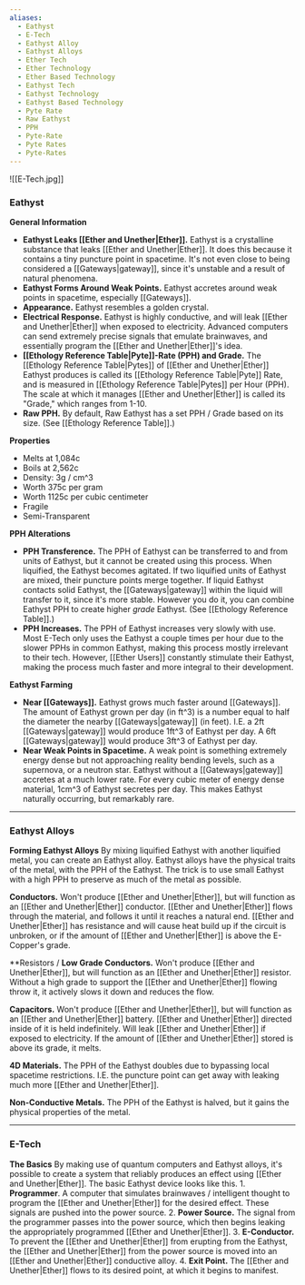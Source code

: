 ```yaml
---
aliases:
  - Eathyst
  - E-Tech
  - Eathyst Alloy
  - Eathyst Alloys
  - Ether Tech
  - Ether Technology
  - Ether Based Technology
  - Eathyst Tech
  - Eathyst Technology
  - Eathyst Based Technology
  - Pyte Rate
  - Raw Eathyst
  - PPH
  - Pyte-Rate
  - Pyte Rates
  - Pyte-Rates
---
```

![[E-Tech.jpg]]

### Eathyst
**General Information**
- **Eathyst Leaks [[Ether and Unether|Ether]].** Eathyst is a crystalline substance that leaks [[Ether and Unether|Ether]]. It does this because it contains a tiny puncture point in spacetime. It's not even close to being considered a [[Gateways|gateway]], since it's unstable and a result of natural phenomena.
- **Eathyst Forms Around Weak Points.** Eathyst accretes around weak points in spacetime, especially [[Gateways]].
- **Appearance.** Eathyst resembles a golden crystal.
- **Electrical Response.** Eathyst is highly conductive, and will leak [[Ether and Unether|Ether]] when exposed to electricity. Advanced computers can send extremely precise signals that emulate brainwaves, and essentially program the [[Ether and Unether|Ether]]'s idea.
- **[[Ethology Reference Table|Pyte]]-Rate (PPH) and Grade.** The [[Ethology Reference Table|Pytes]] of [[Ether and Unether|Ether]] Eathyst produces is called its [[Ethology Reference Table|Pyte]] Rate, and is measured in [[Ethology Reference Table|Pytes]] per Hour (PPH). The scale at which it manages [[Ether and Unether|Ether]] is called its "Grade," which ranges from 1-10. 
- **Raw PPH.** By default, Raw Eathyst has a set PPH / Grade based on its size. (See [[Ethology Reference Table]].)

**Properties**
- Melts at 1,084c
- Boils at 2,562c
- Density: 3g / cm^3
- Worth 375c per gram
- Worth 1125c per cubic centimeter
- Fragile
- Semi-Transparent

**PPH Alterations**
- **PPH Transference.** The PPH of Eathyst can be transferred to and from units of Eathyst, but it cannot be created using this process. When liquified, the Eathyst becomes agitated. If two liquified units of Eathyst are mixed, their puncture points merge together. If liquid Eathyst contacts solid Eathyst, the [[Gateways|gateway]] within the liquid will transfer to it, since it's more stable. However you do it, you can combine Eathyst PPH to create higher *grade* Eathyst. (See [[Ethology Reference Table]].)
- **PPH Increases.** The PPH of Eathyst increases very slowly with use. Most E-Tech only uses the Eathyst a couple times per hour due to the slower PPHs in common Eathyst, making this process mostly irrelevant to their tech. However, [[Ether Users]] constantly stimulate their Eathyst, making the process much faster and more integral to their development. 

**Eathyst Farming**
- **Near [[Gateways]].** Eathyst grows much faster around [[Gateways]]. The amount of Eathyst grown per day (in ft^3) is a number equal to half the diameter the nearby [[Gateways|gateway]] (in feet). I.E. a 2ft [[Gateways|gateway]] would produce 1ft^3 of Eathyst per day. A 6ft [[Gateways|gateway]] would produce 3ft^3 of Eathyst per day.
- **Near Weak Points in Spacetime.** A weak point is something extremely energy dense but not approaching reality bending levels, such as a supernova, or a neutron star. Eathyst without a [[Gateways|gateway]] accretes at a much lower rate. For every cubic meter of energy dense material, 1cm^3 of Eathyst secretes per day. This makes Eathyst naturally occurring, but remarkably rare. 



---
### Eathyst Alloys
**Forming Eathyst Alloys**
	By mixing liquified Eathyst with another liquified metal, you can create an Eathyst alloy. Eathyst alloys have the physical traits of the metal, with the PPH of the Eathyst. The trick is to use small Eathyst with a high PPH to preserve as much of the metal as possible. 

**Conductors.** 
	Won't produce [[Ether and Unether|Ether]], but will function as an [[Ether and Unether|Ether]] conductor. [[Ether and Unether|Ether]] flows through the material, and follows it until it reaches a natural end. [[Ether and Unether|Ether]] has resistance and will cause heat build up if the circuit is unbroken, or if the amount of [[Ether and Unether|Ether]] is above the E-Copper's grade.

**Resistors / **Low Grade Conductors.** 
	Won't produce [[Ether and Unether|Ether]], but will function as an [[Ether and Unether|Ether]] resistor. Without a high grade to support the [[Ether and Unether|Ether]] flowing throw it, it actively slows it down and reduces the flow.

**Capacitors.** 
	Won't produce [[Ether and Unether|Ether]], but will function as an [[Ether and Unether|Ether]] battery. [[Ether and Unether|Ether]] directed inside of it is held indefinitely. Will leak [[Ether and Unether|Ether]] if exposed to electricity. If the amount of [[Ether and Unether|Ether]] stored is above its grade, it melts.

**4D Materials.** 
	The PPH of the Eathyst doubles due to bypassing local spacetime restrictions. I.E. the puncture point can get away with leaking much more [[Ether and Unether|Ether]].

**Non-Conductive Metals.** 
	The PPH of the Eathyst is halved, but it gains the physical properties of the metal. 



---
### E-Tech
**The Basics**
	By making use of quantum computers and Eathyst alloys, it's possible to create a system that reliably produces an effect using [[Ether and Unether|Ether]]. The basic Eathyst device looks like this.
		1. **Programmer**. A computer that simulates brainwaves / intelligent thought to program the [[Ether and Unether|Ether]] for the desired effect. These signals are pushed into the power source.
		2. **Power Source.** The signal from the programmer passes into the power source, which then begins leaking the appropriately programmed [[Ether and Unether|Ether]].
		3. **E-Conductor.** To prevent the [[Ether and Unether|Ether]] from erupting from the Eathyst, the [[Ether and Unether|Ether]] from the power source is moved into an [[Ether and Unether|Ether]] conductive alloy.
		4. **Exit Point.** The [[Ether and Unether|Ether]] flows to its desired point, at which it begins to manifest. 